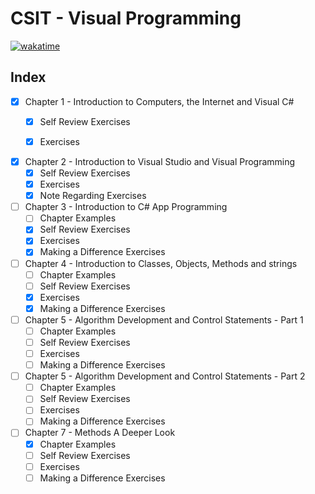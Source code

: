 # CSIT - Visual Programming

[![wakatime](https://wakatime.com/badge/github/karsterr/CSIT-Visual-Programming.svg)](https://wakatime.com/badge/github/karsterr/CSIT-Visual-Programming)

## **Index**

- [x] Chapter 1 - Introduction to Computers, the Internet and Visual C#
    - [x] Self Review Exercises
    - [x] Exercises


- [x] Chapter 2 - Introduction to Visual Studio and Visual Programming
    - [x] Self Review Exercises
    - [x] Exercises
    - [x] Note Regarding Exercises

- [ ] Chapter 3 - Introduction to C# App Programming
    - [ ] Chapter Examples
    - [x] Self Review Exercises
    - [x] Exercises
    - [x] Making a Difference Exercises

- [ ] Chapter 4 - Introduction to Classes, Objects, Methods and strings
    - [ ] Chapter Examples
    - [ ] Self Review Exercises
    - [x] Exercises
    - [x] Making a Difference Exercises

- [ ] Chapter 5 - Algorithm Development and Control Statements - Part 1
    - [ ] Chapter Examples
    - [ ] Self Review Exercises
    - [ ] Exercises
    - [ ] Making a Difference Exercises

- [ ] Chapter 5 - Algorithm Development and Control Statements - Part 2
    - [ ] Chapter Examples
    - [ ] Self Review Exercises
    - [ ] Exercises
    - [ ] Making a Difference Exercises

- [ ] Chapter 7 - Methods A Deeper Look
    - [x] Chapter Examples
    - [ ] Self Review Exercises
    - [ ] Exercises
    - [ ] Making a Difference Exercises
